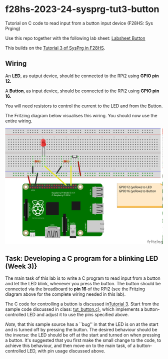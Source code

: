 # f28hs-2023-24-sysprg-tut3-button

Tutorial on C code to read input from a button input device (F28HS: Sys Prging)

Use this repo together with the following lab sheet: [Labsheet Button](http://www.macs.hw.ac.uk/~hwloidl/Courses/F28HS/LabSheet24_LedButton.pdf)

This builds on the [Tutorial 3 of SysPrg in F28HS](http://www.macs.hw.ac.uk/~hwloidl/Courses/F28HS/slides24_SysPrg_Tut3.pdf).

## Wiring

An **LED**, as output device, should be connected to the RPi2 using **GPIO pin 12.**

A **Button**, as input device, should be connected to the RPi2 using **GPIO pin 16.**

You will need resistors to control the current to the LED and from the Button.

The Fritzing diagram below visualises this wiring. You should now use the entire wiring.

![Fritzing Diagram](fritz_Button_LED_bb.png "Fritzing Diagram with LED and Button")

## Task: Developing a C program for a blinking LED (Week 3)}

The main task of this lab is to write a C program to read input
from a button and let the LED blink, whenever you press the
button. The button should be connected via the breadboard to **pin 16**
of the RPi2 (see the Fritzing diagram above for the complete wiring needed in this lab).

The C code for controlling a button is discussed in[Tutorial 3](http://www.macs.hw.ac.uk/~hwloidl/Courses/F28HS/slides24_SysPrg_Tut3.pdf).
Start from the sample code discussed in class:
[tut_button.c}](http://www.macs.hw.ac.uk/~hwloidl/Courses/F28HS/srcs/tut_button.c),
which implements a button-controlled LED and adjust it to use the pins specified above.

*Note,* that this sample source has a ``bug'' in that the LED is on at the start and
is turned off by pressing the button. The desired behaviour should be the inverse: the
LED should be off at the start and turned on when pressing a button. It's suggested that
you first make the small change to the code, to achieve this behaviour, and then move on
to the main task, of a button-controlled LED, with pin usage discussed above.

